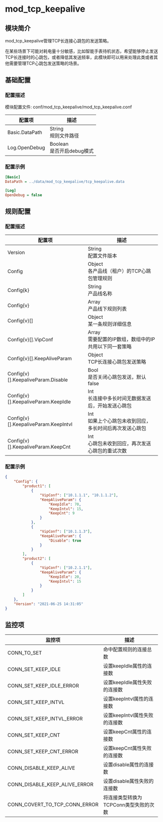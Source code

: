 # mod_tcp_keepalive

## 模块简介

mod_tcp_keepalive管理TCP长连接心跳包的发送策略。

在某些场景下可能对耗电量十分敏感，比如智能手表待机状态，希望能够停止发送TCP长连接时的心跳包，或者降低其发送频率，此模块即可以用来处理此类或者其他需要管理TCP心跳包发送策略的场景。

## 基础配置

### 配置描述

模块配置文件: conf/mod_tcp_keepalive/mod_tcp_keepalive.conf

| 配置项 | 描述 |
| ----- | --- |
| Basic.DataPath | String<br> 规则文件路径 |
| Log.OpenDebug | Boolean<br>是否开启debug模式 |

### 配置示例
```ini
[Basic]
DataPath = ../data/mod_tcp_keepalive/tcp_keepalive.data

[Log]
OpenDebug = false
```

## 规则配置

### 配置描述

| 配置项 | 描述 |
| ----- | --- |
| Version | String<br>配置文件版本 |
| Config | Object<br>各产品线（租户）的TCP心跳包管理规则 |
| Config{k} | String<br>产品线名称 |
| Config{v} | Array<br>产品线下规则列表 |
| Config{v}[] | Object<br>某一条规则详细信息 |
| Config{v}[].VipConf | Array<br>需要配置的IP数组，数组中的IP共用以下同一套策略 |
| Config{v}[].KeepAliveParam | Object<br>TCP长连接心跳包发送策略 |
| Config{v}[].KeepaliveParam.Disable | Bool<br>是否关闭心跳包发送，默认false |
| Config{v}[].KeepaliveParam.KeepIdle | Int<br>长连接中多长时间无数据发送后，开始发送心跳包 |
| Config{v}[].KeepaliveParam.KeepIntvl | Int<br>如果上个心跳包未收到回应，多长时间后再次发送心跳包 |
| Config{v}[].KeepaliveParam.KeepCnt | Int<br>心跳包未收到回应，再次发送心跳包的重试次数 |

### 配置示例

```json
{
    "Config": {
        "product1": [
            {
                "VipConf": ["10.1.1.1", "10.1.1.2"],
                "KeepAliveParam": {
                    "KeepIdle": 70,
                    "KeepIntvl": 15,
                    "KeepCnt": 9
                }
            },
            {
                "VipConf": ["10.1.1.3"],
                "KeepAliveParam": {
                    "Disable": true
                }
            }
        ],
        "product2": [
            {
                "VipConf": ["10.2.1.1"],
                "KeepAliveParam": {
                    "KeepIdle": 20,
                    "KeepIntvl": 15
                }
            }
        ]
    },
    "Version": "2021-06-25 14:31:05"
}
```

## 监控项

| 监控项        | 描述                         |
| ------------- | ---------------------------- |
| CONN_TO_SET    | 命中配置规则的连接总数                     |
| CONN_SET_KEEP_IDLE | 设置keepIdle属性的连接数 |
| CONN_SET_KEEP_IDLE_ERROR | 设置keepIdle属性失败的连接数 |
| CONN_SET_KEEP_INTVL | 设置keepIntvl属性的连接数 |
| CONN_SET_KEEP_INTVL_ERROR | 设置keepIntvl属性失败的连接数 |
| CONN_SET_KEEP_CNT | 设置keepCnt属性的连接数 |
| CONN_SET_KEEP_CNT_ERROR | 设置keepCnt属性失败的连接数 |
| CONN_DISABLE_KEEP_ALIVE | 设置disable属性的连接数 |
| CONN_DISABLE_KEEP_ALIVE_ERROR | 设置disable属性失败的连接数 |
| CONN_COVERT_TO_TCP_CONN_ERROR | 将连接类型转换为TCPConn类型失败的次数 |

